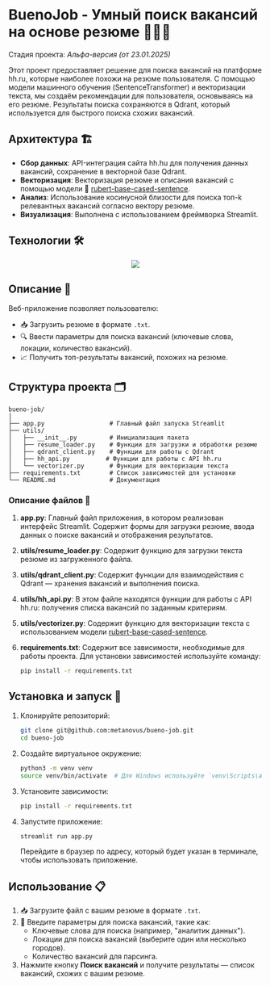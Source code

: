 # BuenoJob - Умный поиск вакансий на основе резюме 🧑‍💻📄
Стадия проекта: *Альфа-версия (от 23.01.2025)*

Этот проект предоставляет решение для поиска вакансий на платформе hh.ru, которые наиболее похожи на резюме пользователя. С помощью модели машинного обучения (SentenceTransformer) и векторизации текста, мы создаём рекомендации для пользователя, основываясь на его резюме. Результаты поиска сохраняются в Qdrant, который используется для быстрого поиска схожих вакансий.

## Архитектура 🏗️ 
- **Сбор данных**: API-интеграция сайта hh.hu для получения данных вакансий, сохранение в векторной базе Qdrant.
- **Векторизация**: Векторизация резюме и описания вакансий с помощью модели 🤗 [rubert-base-cased-sentence](https://huggingface.co/DeepPavlov/rubert-base-cased-sentence).
- **Анализ**: Использование косинусной близости для поиска топ-k релевантных вакансий согласно вектору резюме.
- **Визуализация**: Выполнена с использованием фреймворка Streamlit.

## Технологии 🛠️
<p align="center">
  <a href="https://go-skill-icons.vercel.app/">
    <img src="https://go-skill-icons.vercel.app/api/icons?i=linux,python,pycharm,huggingface,qdrant,streamlit,pandas&theme=dark"/>
  </a>
</p>

## Описание 🌟
Веб-приложение позволяет пользователю:
- 📥 Загрузить резюме в формате `.txt`.
- 🔍 Ввести параметры для поиска вакансий (ключевые слова, локации, количество вакансий).
- 📈 Получить топ-результаты вакансий, похожих на резюме.

## Структура проекта 🗂️

```
bueno-job/
│
├── app.py                  # Главный файл запуска Streamlit
├── utils/
│   ├── __init__.py         # Инициализация пакета
│   ├── resume_loader.py    # Функции для загрузки и обработки резюме
│   ├── qdrant_client.py    # Функции для работы с Qdrant
│   ├── hh_api.py          # Функции для работы с API hh.ru
│   └── vectorizer.py       # Функции для векторизации текста
├── requirements.txt        # Список зависимостей для установки
└── README.md               # Документация
```

### Описание файлов 📄

1. **app.py**:
   Главный файл приложения, в котором реализован интерфейс Streamlit. Содержит формы для загрузки резюме, ввода данных о поиске вакансий и отображения результатов.

2. **utils/resume_loader.py**:
   Содержит функцию для загрузки текста резюме из загруженного файла.

3. **utils/qdrant_client.py**:
   Содержит функции для взаимодействия с Qdrant — хранения вакансий и выполнения поиска.

4. **utils/hh_api.py**:
   В этом файле находятся функции для работы с API hh.ru: получения списка вакансий по заданным критериям.

5. **utils/vectorizer.py**:
   Содержит функцию для векторизации текста с использованием модели [rubert-base-cased-sentence](https://huggingface.co/DeepPavlov/rubert-base-cased-sentence).

6. **requirements.txt**:
   Содержит все зависимости, необходимые для работы проекта. Для установки зависимостей используйте команду:
   ```bash
   pip install -r requirements.txt
   ```

## Установка и запуск 🚀

1. Клонируйте репозиторий:
   ```bash
   git clone git@github.com:metanovus/bueno-job.git
   cd bueno-job
   ```

2. Создайте виртуальное окружение:
   ```bash
   python3 -m venv venv
   source venv/bin/activate  # Для Windows используйте `venv\Scripts\activate`
   ```

3. Установите зависимости:
   ```bash
   pip install -r requirements.txt
   ```

4. Запустите приложение:
   ```bash
   streamlit run app.py
   ```

   Перейдите в браузер по адресу, который будет указан в терминале, чтобы использовать приложение.

## Использование 📋

1. 📥 Загрузите файл с вашим резюме в формате `.txt`.
2. 🔎 Введите параметры для поиска вакансий, такие как:
   - Ключевые слова для поиска (например, "аналитик данных").
   - Локации для поиска вакансий (выберите один или несколько городов).
   - Количество вакансий для парсинга.
3. Нажмите кнопку **Поиск вакансий** и получите результаты — список вакансий, схожих с вашим резюме.
